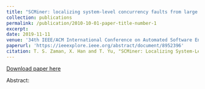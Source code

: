 ```yaml
---
title: "SCMiner: localizing system-level concurrency faults from large system call traces"
collection: publications
permalink: /publication/2010-10-01-paper-title-number-1
excerpt:
date: 2019-11-11
venue: '34th IEEE/ACM International Conference on Automated Software Engineering (ASE)'
paperurl: 'https://ieeexplore.ieee.org/abstract/document/8952396'
citation: T. S. Zaman, X. Han and T. Yu, "SCMiner: Localizing System-Level Concurrency Faults from Large System Call Traces," 2019 34th IEEE/ACM International Conference on Automated Software Engineering (ASE), 2019, pp. 515-526, doi: 10.1109/ASE.2019.00055.
---
```


[Download paper here](https://par.nsf.gov/servlets/purl/10166153)

Abstract: 
